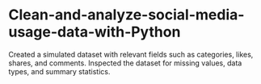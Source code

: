 # Clean-and-analyze-social-media-usage-data-with-Python
Created a simulated dataset with relevant fields such as categories, likes, shares, and comments. Inspected the dataset for missing values, data types, and summary statistics.
